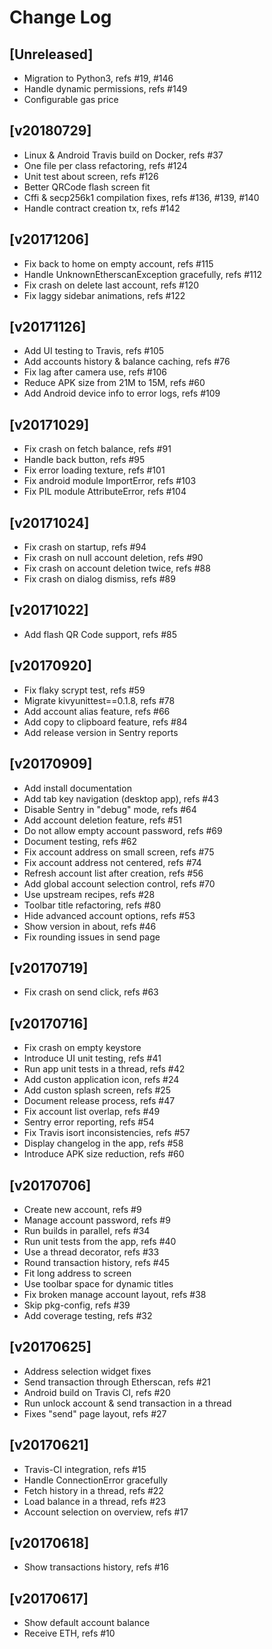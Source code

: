 # Change Log

## [Unreleased]

  - Migration to Python3, refs #19, #146
  - Handle dynamic permissions, refs #149
  - Configurable gas price

## [v20180729]

  - Linux & Android Travis build on Docker, refs #37
  - One file per class refactoring, refs #124
  - Unit test about screen, refs #126
  - Better QRCode flash screen fit
  - Cffi & secp256k1 compilation fixes, refs #136, #139, #140
  - Handle contract creation tx, refs #142

## [v20171206]

  - Fix back to home on empty account, refs #115
  - Handle UnknownEtherscanException gracefully, refs #112
  - Fix crash on delete last account, refs #120
  - Fix laggy sidebar animations, refs #122

## [v20171126]

  - Add UI testing to Travis, refs #105
  - Add accounts history & balance caching, refs #76
  - Fix lag after camera use, refs #106
  - Reduce APK size from 21M to 15M, refs #60
  - Add Android device info to error logs, refs #109

## [v20171029]

  - Fix crash on fetch balance, refs #91
  - Handle back button, refs #95
  - Fix error loading texture, refs #101
  - Fix android module ImportError, refs #103
  - Fix PIL module AttributeError, refs #104

## [v20171024]

  - Fix crash on startup, refs #94
  - Fix crash on null account deletion, refs #90
  - Fix crash on account deletion twice, refs #88
  - Fix crash on dialog dismiss, refs #89

## [v20171022]

  - Add flash QR Code support, refs #85

## [v20170920]

  - Fix flaky scrypt test, refs #59
  - Migrate kivyunittest==0.1.8, refs #78
  - Add account alias feature, refs #66
  - Add copy to clipboard feature, refs #84
  - Add release version in Sentry reports

## [v20170909]

  - Add install documentation
  - Add tab key navigation (desktop app), refs #43
  - Disable Sentry in "debug" mode, refs #64
  - Add account deletion feature, refs #51
  - Do not allow empty account password, refs #69
  - Document testing, refs #62
  - Fix account address on small screen, refs #75
  - Fix account address not centered, refs #74
  - Refresh account list after creation, refs #56
  - Add global account selection control, refs #70
  - Use upstream recipes, refs #28
  - Toolbar title refactoring, refs #80
  - Hide advanced account options, refs #53
  - Show version in about, refs #46
  - Fix rounding issues in send page

## [v20170719]

  - Fix crash on send click, refs #63

## [v20170716]

  - Fix crash on empty keystore
  - Introduce UI unit testing, refs #41
  - Run app unit tests in a thread, refs #42
  - Add custon application icon, refs #24
  - Add custon splash screen, refs #25
  - Document release process, refs #47
  - Fix account list overlap, refs #49
  - Sentry error reporting, refs #54
  - Fix Travis isort inconsistencies, refs #57
  - Display changelog in the app, refs #58
  - Introduce APK size reduction, refs #60

## [v20170706]

  - Create new account, refs #9
  - Manage account password, refs #9
  - Run builds in parallel, refs #34
  - Run unit tests from the app, refs #40
  - Use a thread decorator, refs #33
  - Round transaction history, refs #45
  - Fit long address to screen
  - Use toolbar space for dynamic titles
  - Fix broken manage account layout, refs #38
  - Skip pkg-config, refs #39
  - Add coverage testing, refs #32

## [v20170625]

  - Address selection widget fixes
  - Send transaction through Etherscan, refs #21
  - Android build on Travis CI, refs #20
  - Run unlock account & send transaction in a thread
  - Fixes "send" page layout, refs #27

## [v20170621]

  - Travis-CI integration, refs #15
  - Handle ConnectionError gracefully
  - Fetch history in a thread, refs #22
  - Load balance in a thread, refs #23
  - Account selection on overview, refs #17

## [v20170618]

  - Show transactions history, refs #16

## [v20170617]

  - Show default account balance
  - Receive ETH, refs #10
